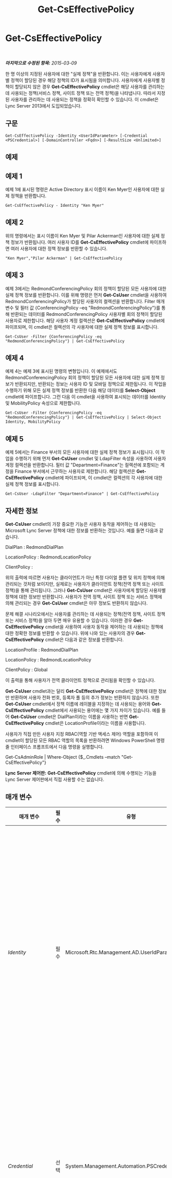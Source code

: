 ﻿---
title: Get-CsEffectivePolicy
TOCTitle: Get-CsEffectivePolicy
ms:assetid: 03b2984f-3a24-4b8d-bcaf-5049de9e2556
ms:mtpsurl: https://technet.microsoft.com/ko-kr/library/JJ204636(v=OCS.15)
ms:contentKeyID: 49302647
ms.date: 08/10/2015
mtps_version: v=OCS.15
ms.translationtype: HT
---

# Get-CsEffectivePolicy

 

_**마지막으로 수정된 항목:** 2015-03-09_

한 명 이상의 지정된 사용자에 대한 "실제 정책"을 반환합니다. 이는 사용자에게 사용자별 정책이 할당된 경우 해당 정책의 ID가 표시됨을 의미합니다. 사용자에게 사용자별 정책이 할당되지 않은 경우 **Get-CsEffectivePolicy** cmdlet은 해당 사용자를 관리하는 데 사용되는 정책(서비스 정책, 사이트 정책 또는 전역 정책)을 나타냅니다. 따라서 지정된 사용자를 관리하는 데 사용되는 정책을 정확히 확인할 수 있습니다. 이 cmdlet은 Lync Server 2013에서 도입되었습니다.

## 구문

    Get-CsEffectivePolicy -Identity <UserIdParameter> [-Credential <PSCredential>] [-DomainController <Fqdn>] [-ResultSize <Unlimited>]

## 예제

## 예제 1

예제 1에 표시된 명령은 Active Directory 표시 이름이 Ken Myer인 사용자에 대한 실제 정책을 반환합니다.

    Get-CsEffectivePolicy - Identity "Ken Myer"

## 예제 2

위의 명령에서는 표시 이름이 Ken Myer 및 Pilar Ackerman인 사용자에 대한 실제 정책 정보가 반환됩니다. 여러 사용자 ID를 **Get-CsEffectivePolicy** cmdlet에 파이프하면 여러 사용자에 대한 정책 정보를 반환할 수 있습니다.

    "Ken Myer","Pilar Ackerman" | Get-CsEffectivePolicy

## 예제 3

예제 3에서는 RedmondConferencingPolicy 회의 정책이 할당된 모든 사용자에 대한 실제 정책 정보를 반환합니다. 이를 위해 명령은 먼저 **Get-CsUser** cmdlet을 사용하여 RedmondConferencingPolicy가 할당된 사용자의 컬렉션을 반환합니다. Filter 매개 변수 및 필터 값 {ConferencingPolicy –eq "RedmondConferencingPolicy"}를 통해 반환되는 데이터를 RedmondConferencingPolicy 사용자별 회의 정책이 할당된 사용자로 제한합니다. 해당 사용자 계정 컬렉션은 **Get-CsEffectivePolicy** cmdlet에 파이프되며, 이 cmdlet은 컬렉션의 각 사용자에 대한 실제 정책 정보를 표시합니다.

    Get-CsUser -Filter {ConferencingPolicy -eq "RedmondConferencingPolicy"} | Get-CsEffectivePolicy

## 예제 4

예제 4는 예제 3에 표시된 명령의 변형입니다. 이 예제에서도 RedmondConferencingPolicy 회의 정책이 할당된 모든 사용자에 대한 실제 정책 정보가 반환되지만, 반환되는 정보는 사용자 ID 및 모바일 정책으로 제한됩니다. 이 작업을 수행하기 위해 모든 실제 정책 정보를 반환한 다음 해당 데이터를 **Select-Object** cmdlet에 파이프합니다. 그런 다음 이 cmdlet을 사용하여 표시되는 데이터를 Identity 및 MobilityPolicy 속성으로 제한합니다.

    Get-CsUser -Filter {ConferencingPolicy -eq "RedmondConferencingPolicy"} | Get-CsEffectivePolicy | Select-Object Identity, MobilityPolicy

## 예제 5

예제 5에서는 Finance 부서의 모든 사용자에 대한 실제 정책 정보가 표시됩니다. 이 작업을 수행하기 위해 먼저 **Get-CsUser** cmdlet 및 LdapFilter 속성을 사용하여 사용자 계정 컬렉션을 반환합니다. 필터 값 "Department=Finance"는 컬렉션에 포함되는 계정을 Finance 부서에서 근무하는 사용자로 제한합니다. 해당 컬렉션은 **Get-CsEffectivePolicy** cmdlet에 파이프되며, 이 cmdlet은 컬렉션의 각 사용자에 대한 실제 정책 정보를 표시합니다.

    Get-CsUser -LdapFilter "Department=Finance" | Get-CsEffectivePolicy

## 자세한 정보

**Get-CsUser** cmdlet의 가장 중요한 기능은 사용자 동작을 제어하는 데 사용되는 Microsoft Lync Server 정책에 대한 정보를 반환하는 것입니다. 예를 들면 다음과 같습니다.

DialPlan : RedmondDialPlan

LocationPolicy : RedmondLocationPolicy

ClientPolicy :

위의 출력에 따르면 사용자는 클라이언트가 아닌 특정 다이얼 플랜 및 위치 정책에 의해 관리되는 것처럼 보이지만, 실제로는 사용자가 클라이언트 정책(전역 정책 또는 사이트 정책)을 통해 관리됩니다. 그러나 **Get-CsUser** cmdlet은 사용자에게 할당된 사용자별 정책에 대한 정보만 반환합니다. 사용자가 전역 정책, 사이트 정책 또는 서비스 정책에 의해 관리되는 경우 **Get-CsUser** cmdlet은 아무 정보도 반환하지 않습니다.

문제 해결 시나리오에서는 사용자를 관리하는 데 사용되는 정책(전역 정책, 사이트 정책 또는 서비스 정책)을 알아 두면 매우 유용할 수 있습니다. 이러한 경우 **Get-CsEffectivePolicy** cmdlet을 사용하여 사용자 동작을 제어하는 데 사용되는 정책에 대한 정확한 정보를 반환할 수 있습니다. 위에 나와 있는 사용자의 경우 **Get-CsEffectivePolicy** cmdlet은 다음과 같은 정보를 반환합니다.

LocationProfile : RedmondDialPlan

LocationPolicy : RedmondLocationPolicy

ClientPolicy : Global

이 출력을 통해 사용자가 전역 클라이언트 정책으로 관리됨을 확인할 수 있습니다.

**Get-CsUser** cmdlet과는 달리 **Get-CsEffectivePolicy** cmdlet은 정책에 대한 정보만 반환하며 사용자 전화 번호, 등록자 풀 등의 추가 정보는 반환하지 않습니다. 또한 **Get-CsUser** cmdlet에서 정책 이름에 레이블을 지정하는 데 사용되는 용어와 **Get-CsEffectivePolicy** cmdlet에서 사용되는 용어에는 몇 가지 차이가 있습니다. 예를 들어 **Get-CsUser** cmdlet은 DialPlan이라는 이름을 사용하는 반면 **Get-CsEffectivePolicy** cmdlet은 LocationProfile이라는 이름을 사용합니다.

사용자가 직접 만든 사용자 지정 RBAC(역할 기반 액세스 제어) 역할을 포함하여 이 cmdlet이 할당된 모든 RBAC 역할의 목록을 반환하려면 Windows PowerShell 명령줄 인터페이스 프롬프트에서 다음 명령을 실행합니다.

Get-CsAdminRole | Where-Object {$\_.Cmdlets –match "Get-CsEffectivePolicy"}

**Lync Server 제어판:** **Get-CsEffectivePolicy** cmdlet에 의해 수행되는 기능을 Lync Server 제어판에서 직접 사용할 수는 없습니다.

## 매개 변수


<table>
<colgroup>
<col style="width: 25%" />
<col style="width: 25%" />
<col style="width: 25%" />
<col style="width: 25%" />
</colgroup>
<thead>
<tr class="header">
<th>매개 변수</th>
<th>필수</th>
<th>유형</th>
<th>설명</th>
</tr>
</thead>
<tbody>
<tr class="odd">
<td><p><em>Identity</em></p></td>
<td><p>필수</p></td>
<td><p>Microsoft.Rtc.Management.AD.UserIdParameter</p></td>
<td><p>실제 정책 설정이 적용되는 사용자 계정의 ID를 나타냅니다. 사용자 ID는 보통 다음 형식 중 하나를 사용하여 지정할 수 있는데, 이러한 형식은 1) 사용자의 SIP 주소, 2) 사용자의 UPN(사용자 계정 이름), 3) 도메인\로그온 형태인 사용자의 도메인 이름 및 로그온 이름(예: litwareinc\kenmyer) 및 4) 사용자의 Active Directory 표시 이름(예: Ken Myer)입니다. 또한 사용자의 Active Directory 고유 이름을 사용하여 사용자 계정을 참조할 수도 있습니다.</p>
<p>표시 이름을 사용자 ID로 사용할 경우 별표(*) 와일드카드 문자를 사용할 수 있습니다. 예를 들어 &quot;* Smith&quot;라는 ID는 표시 이름이 &quot; Smith&quot; 문자열 값으로 끝나는 모든 사용자를 반환합니다.</p></td>
</tr>
<tr class="even">
<td><p><em>Credential</em></p></td>
<td><p>선택</p></td>
<td><p>System.Management.Automation.PSCredential</p></td>
<td><p>대체 자격 증명으로 Get-CsEffectivePolicy cmdlet을 실행할 수 있도록 합니다. Windows에 로그온하는 데 사용한 계정에 사용자 개체를 사용하는 데 필요한 권한이 없는 경우 이 기능이 필요할 수 있습니다.</p>
<p>Credential 매개 변수를 사용하려면 먼저 <strong>Get-Credential</strong> cmdlet을 사용하여 PSCredential 개체를 만들어야 합니다. 자세한 내용은 <strong>Get-Credential</strong> cmdlet 도움말 항목을 참조하십시오.</p></td>
</tr>
<tr class="odd">
<td><p><em>DomainController</em></p></td>
<td><p>선택</p></td>
<td><p>Microsoft.Rtc.Management.Deploy.Fqdn</p></td>
<td><p>사용자 정보를 검색하기 위해 지정한 도메인 컨트롤러에 연결할 수 있습니다. 특정 도메인 컨트롤러에 연결하려면 DomainController 매개 변수 뒤에 FQDN(정규화된 도메인 이름)을 포함합니다. 예를 들면 다음과 같습니다.</p>
<p>-DomainController &quot;atl-dc-001.litwareinc.com&quot;</p></td>
</tr>
<tr class="even">
<td><p><em>ResultSize</em></p></td>
<td><p>선택</p></td>
<td><p>Microsoft.Rtc.Management.ADConnect.Core.Unlimited</p></td>
<td><p>cmdlet에서 반환되는 레코드 수를 제한하는 데 사용됩니다. 예를 들어 포리스트에 있는 사용자 수에 상관없이 7명의 사용자를 반환하려면 ResultSize 매개 변수를 포함하고 매개 변수 값을 7로 설정합니다. 반환될 7명의 사용자를 지정하는 방법은 없습니다.</p>
<p>결과 크기는 0에서 2147483647(포함) 사이의 정수로 설정할 수 있습니다. 0으로 설정하면 명령은 실행되지만 데이터는 반환되지 않습니다. ResultSize를 7로 설정했는데 포리스트에 사용자가 3명밖에 없으면 3명의 사용자가 반환되고 오류 없이 완료됩니다.</p></td>
</tr>
</tbody>
</table>


## 입력 형식

문자열 또는 Microsoft.Rtc.Management.ADConnect.Schema.ADUser 개체입니다. **Get-CsEffectivePolicy** cmdlet은 Lync Server를 사용하도록 설정된 사용자 계정의 표시 이름을 나타내는 파이프라인된 문자열 값을 허용합니다. 또한 이 cmdlet은 Active Directory 사용자 개체의 파이프라인된 인스턴스를 허용합니다.

## 반환 형식

**Get-CsEffectivePolicy** cmdlet은 Microsoft.Rtc.Management.AD.Cmdlets.EffectivePolicies 개체의 인스턴스를 반환합니다.

## 참고 항목

#### 기타 리소스

[Get-CsUser](get-csuser.md)

